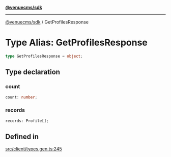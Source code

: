 [**@venuecms/sdk**](../Index.md)

***

[@venuecms/sdk](../Index.md) / GetProfilesResponse

# Type Alias: GetProfilesResponse

```ts
type GetProfilesResponse = object;
```

## Type declaration

### count

```ts
count: number;
```

### records

```ts
records: Profile[];
```

## Defined in

[src/client/types.gen.ts:245](https://github.com/venuecms/sdk/blob/32df3b17009bdabf1585f0511b8fa69e1587fc03/src/client/types.gen.ts#L245)
